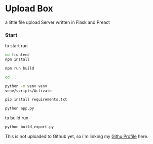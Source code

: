 # Upload Box

a little file upload Server written in Flask and Preact

### Start

to start run
```sh
cd frontend
npm install

npm run build

cd ..

python -m venv venv
venv/scripts/Activate

pip install requirements.txt

python app.py
```

to build run
```sh
python build_export.py
```

This is not uploaded to Github yet, so i'm linking my
[Githu Profile](https://github.com/shadowdara) here.
